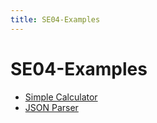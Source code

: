 ```yaml
---
title: SE04-Examples
---
```


# SE04-Examples

- [Simple Calculator](https://github.com/sirthias/parboiled/wiki/Simple-Calculator)
- [JSON Parser](https://github.com/sirthias/parboiled/wiki/JSON-Parser)